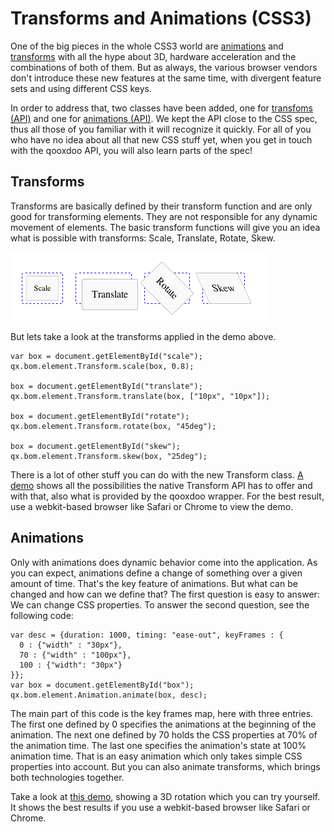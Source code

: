 Transforms and Animations (CSS3)
================================

One of the big pieces in the whole CSS3 world are [animations](http://www.w3.org/TR/css3-animations/) and [transforms](http://www.w3.org/TR/css3-3d-transforms/) with all the hype about 3D, hardware acceleration and the combinations of both of them. But as always, the various browser vendors don't introduce these new features at the same time, with divergent feature sets and using different CSS keys.

In order to address that, two classes have been added, one for [transfoms (API)](http://demo.qooxdoo.org/%{version}/apiviewer/index.html#qx.bom.element.Transform) and one for [animations (API)](http://demo.qooxdoo.org/%{version}/apiviewer/index.html#qx.bom.element.Animation). We kept the API close to the CSS spec, thus all those of you familiar with it will recognize it quickly. For all of you who have no idea about all that new CSS stuff yet, when you get in touch with the qooxdoo API, you will also learn parts of the spec!

Transforms
----------

Transforms are basically defined by their transform function and are only good for transforming elements. They are not responsible for any dynamic movement of elements. The basic transform functions will give you an idea what is possible with transforms: Scale, Translate, Rotate, Skew.

![](Transform.png)

But lets take a look at the transforms applied in the demo above.

    var box = document.getElementById("scale");
    qx.bom.element.Transform.scale(box, 0.8);

    box = document.getElementById("translate");
    qx.bom.element.Transform.translate(box, ["10px", "10px"]);

    box = document.getElementById("rotate");
    qx.bom.element.Transform.rotate(box, "45deg");

    box = document.getElementById("skew");
    qx.bom.element.Transform.skew(box, "25deg");

There is a lot of other stuff you can do with the new Transform class. [A demo](http://demo.qooxdoo.org/%{version}/demobrowser/demo/bom/Transform.html) shows all the possibilities the native Transform API has to offer and with that, also what is provided by the qooxdoo wrapper. For the best result, use a webkit-based browser like Safari or Chrome to view the demo.

Animations
----------

Only with animations does dynamic behavior come into the application. As you can expect, animations define a change of something over a given amount of time. That's the key feature of animations. But what can be changed and how can we define that? The first question is easy to answer: We can change CSS properties. To answer the second question, see the following code:

    var desc = {duration: 1000, timing: "ease-out", keyFrames : {
      0 : {"width" : "30px"},
      70 : {"width" : "100px"},
      100 : {"width": "30px"}
    }};
    var box = document.getElementById("box");
    qx.bom.element.Animation.animate(box, desc);

The main part of this code is the key frames map, here with three entries. The first one defined by 0 specifies the animations at the beginning of the animation. The next one defined by 70 holds the CSS properties at 70% of the animation time. The last one specifies the animation's state at 100% animation time. That is an easy animation which only takes simple CSS properties into account. But you can also animate transforms, which brings both technologies together.

Take a look at [this demo](http://demo.qooxdoo.org/%{version}/demobrowser/#animation~Animation_3d.html), showing a 3D rotation which you can try yourself. It shows the best results if you use a webkit-based browser like Safari or Chrome.
